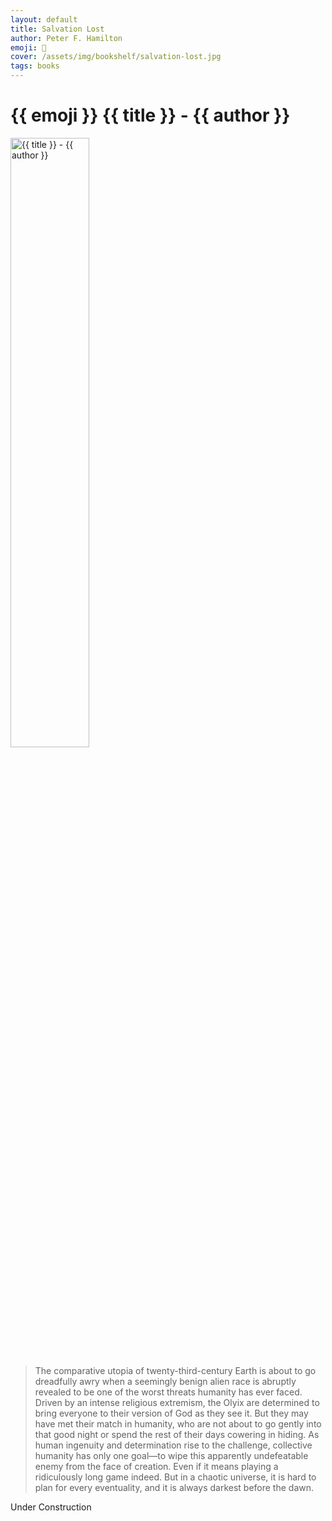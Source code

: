 ```yaml
---
layout: default
title: Salvation Lost
author: Peter F. Hamilton
emoji: 📖
cover: /assets/img/bookshelf/salvation-lost.jpg
tags: books
---
```


<h1>{{ emoji }} {{ title }} - {{ author }}</h1>

<img src="{{ cover }}" alt="{{ title }} - {{ author }}" class="responsive-image img-center" width="50%">

> The comparative utopia of twenty-third-century Earth is about to go dreadfully awry when a seemingly benign alien race is abruptly revealed to be one of the worst threats humanity has ever faced. Driven by an intense religious extremism, the Olyix are determined to bring everyone to their version of God as they see it. But they may have met their match in humanity, who are not about to go gently into that good night or spend the rest of their days cowering in hiding. As human ingenuity and determination rise to the challenge, collective humanity has only one goal—to wipe this apparently undefeatable enemy from the face of creation. Even if it means playing a ridiculously long game indeed. But in a chaotic universe, it is hard to plan for every eventuality, and it is always darkest before the dawn.

Under Construction